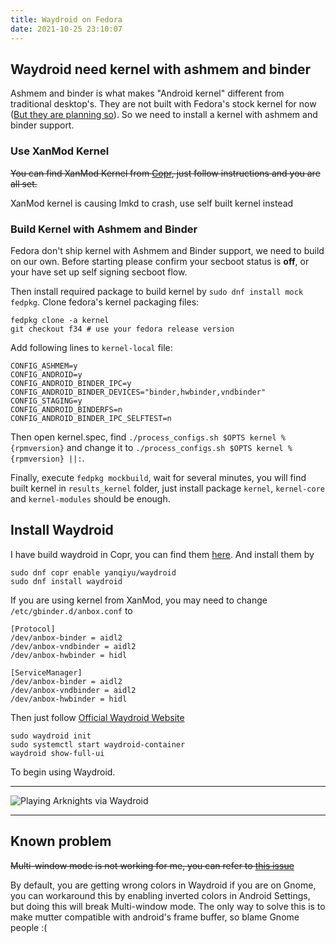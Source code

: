 ```yaml
---
title: Waydroid on Fedora
date: 2021-10-25 23:10:07
---
```


## Waydroid need kernel with ashmem and binder
Ashmem and binder is what makes "Android kernel" different from traditional desktop's. They are not built with Fedora's stock kernel for now ([But they are planning so](https://bugzilla.redhat.com/show_bug.cgi?id=1455411)). So we need to install a kernel with ashmem and binder support.

### Use XanMod Kernel
~~You can find XanMod Kernel from [Copr](https://copr.fedorainfracloud.org/coprs/rmnscnce/kernel-xanmod/), just follow instructions and you are all set.~~

XanMod kernel is causing lmkd to crash, use self built kernel instead

### Build Kernel with Ashmem and Binder
Fedora don't ship kernel with Ashmem and Binder support, we need to build on our own. Before starting please confirm your secboot status is **off**, or your have set up 
self signing secboot flow.

Then install required package to build kernel by `sudo dnf install mock fedpkg`. Clone fedora's kernel packaging files:
```
fedpkg clone -a kernel
git checkout f34 # use your fedora release version
```
Add following lines to `kernel-local` file:
```
CONFIG_ASHMEM=y
CONFIG_ANDROID=y
CONFIG_ANDROID_BINDER_IPC=y
CONFIG_ANDROID_BINDER_DEVICES="binder,hwbinder,vndbinder"
CONFIG_STAGING=y
CONFIG_ANDROID_BINDERFS=n
CONFIG_ANDROID_BINDER_IPC_SELFTEST=n
```
Then open kernel.spec, find `./process_configs.sh $OPTS kernel %{rpmversion}` and change it to `./process_configs.sh $OPTS kernel %{rpmversion} ||:`.

Finally, execute `fedpkg mockbuild`, wait for several minutes, you will find built kernel in `results_kernel` folder, just install package `kernel`, `kernel-core` and `kernel-modules` 
should be enough.


## Install Waydroid
I have build waydroid in Copr, you can find them [here](https://copr.fedorainfracloud.org/coprs/yanqiyu/waydroid/). And install them by
```
sudo dnf copr enable yanqiyu/waydroid
sudo dnf install waydroid
```

If you are using kernel from XanMod, you may need to change `/etc/gbinder.d/anbox.conf` to 
```
[Protocol]
/dev/anbox-binder = aidl2
/dev/anbox-vndbinder = aidl2
/dev/anbox-hwbinder = hidl

[ServiceManager]
/dev/anbox-binder = aidl2
/dev/anbox-vndbinder = aidl2
/dev/anbox-hwbinder = hidl
```

Then just follow [Official Waydroid Website](https://waydro.id/)
```
sudo waydroid init
sudo systemctl start waydroid-container
waydroid show-full-ui
```
To begin using Waydroid.

***
![Playing Arknights via Waydroid](https://cdn.jsdelivr.net/gh/karuboniru/blog_imgs@master/20211025232040.png)

***
## Known problem
~~Multi-window mode is not working for me, you can refer to [this issue](https://github.com/waydroid/waydroid/issues/131)~~

By default, you are getting wrong colors in Waydroid if you are on Gnome, you can workaround this by enabling inverted colors in Android Settings, but doing this will break Multi-window mode. The only 
way to solve this is to make mutter compatible with android's frame buffer, so blame Gnome people :(
